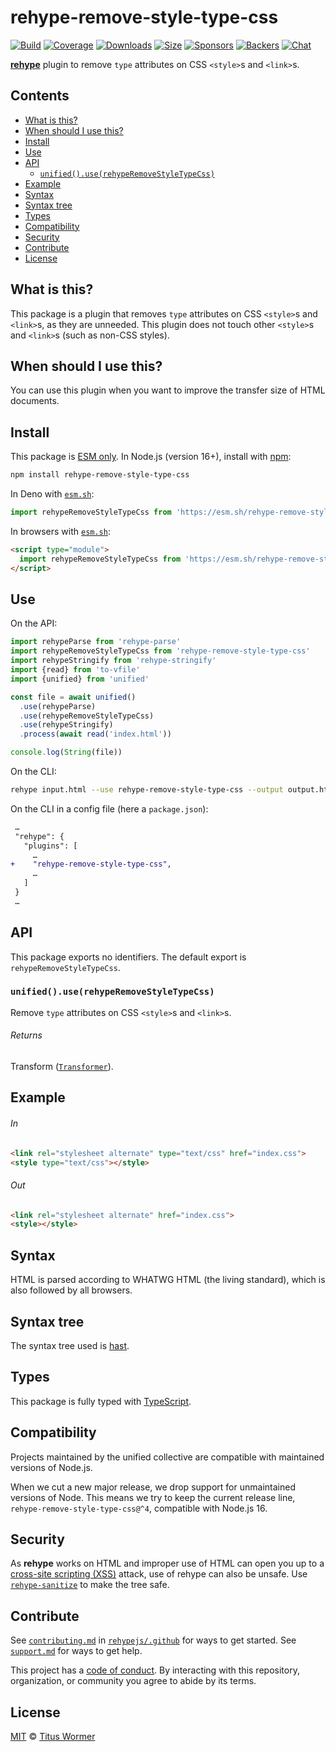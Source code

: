 <!--This file is generated-->

# rehype-remove-style-type-css

[![Build][build-badge]][build]
[![Coverage][coverage-badge]][coverage]
[![Downloads][downloads-badge]][downloads]
[![Size][size-badge]][size]
[![Sponsors][funding-sponsors-badge]][funding]
[![Backers][funding-backers-badge]][funding]
[![Chat][chat-badge]][chat]

**[rehype][]** plugin to remove `type` attributes on CSS `<style>`s and `<link>`s.

## Contents

*   [What is this?](#what-is-this)
*   [When should I use this?](#when-should-i-use-this)
*   [Install](#install)
*   [Use](#use)
*   [API](#api)
    *   [`unified().use(rehypeRemoveStyleTypeCss)`](#unifieduserehyperemovestyletypecss)
*   [Example](#example)
*   [Syntax](#syntax)
*   [Syntax tree](#syntax-tree)
*   [Types](#types)
*   [Compatibility](#compatibility)
*   [Security](#security)
*   [Contribute](#contribute)
*   [License](#license)

## What is this?

This package is a plugin that removes `type` attributes on CSS `<style>`s
and `<link>`s, as they are unneeded.
This plugin does not touch other `<style>`s and `<link>`s (such as non-CSS
styles).

## When should I use this?

You can use this plugin when you want to improve the transfer size of HTML
documents.

## Install

This package is [ESM only][esm].
In Node.js (version 16+), install with [npm][]:

```sh
npm install rehype-remove-style-type-css
```

In Deno with [`esm.sh`][esm-sh]:

```js
import rehypeRemoveStyleTypeCss from 'https://esm.sh/rehype-remove-style-type-css@4'
```

In browsers with [`esm.sh`][esm-sh]:

```html
<script type="module">
  import rehypeRemoveStyleTypeCss from 'https://esm.sh/rehype-remove-style-type-css@4?bundle'
</script>
```

## Use

On the API:

```js
import rehypeParse from 'rehype-parse'
import rehypeRemoveStyleTypeCss from 'rehype-remove-style-type-css'
import rehypeStringify from 'rehype-stringify'
import {read} from 'to-vfile'
import {unified} from 'unified'

const file = await unified()
  .use(rehypeParse)
  .use(rehypeRemoveStyleTypeCss)
  .use(rehypeStringify)
  .process(await read('index.html'))

console.log(String(file))
```

On the CLI:

```sh
rehype input.html --use rehype-remove-style-type-css --output output.html
```

On the CLI in a config file (here a `package.json`):

```diff
 …
 "rehype": {
   "plugins": [
     …
+    "rehype-remove-style-type-css",
     …
   ]
 }
 …
```

## API

This package exports no identifiers.
The default export is `rehypeRemoveStyleTypeCss`.

### `unified().use(rehypeRemoveStyleTypeCss)`

Remove `type` attributes on CSS `<style>`s and `<link>`s.

###### Returns

Transform ([`Transformer`](https://github.com/unifiedjs/unified#transformer)).

## Example

###### In

```html
<link rel="stylesheet alternate" type="text/css" href="index.css">
<style type="text/css"></style>
```

###### Out

```html
<link rel="stylesheet alternate" href="index.css">
<style></style>
```

## Syntax

HTML is parsed according to WHATWG HTML (the living standard), which is also
followed by all browsers.

## Syntax tree

The syntax tree used is [hast][].

## Types

This package is fully typed with [TypeScript][].

## Compatibility

Projects maintained by the unified collective are compatible with maintained
versions of Node.js.

When we cut a new major release, we drop support for unmaintained versions of
Node.
This means we try to keep the current release line,
`rehype-remove-style-type-css@^4`,
compatible with Node.js 16.

## Security

As **rehype** works on HTML and improper use of HTML can open you up to a
[cross-site scripting (XSS)][xss] attack, use of rehype can also be unsafe.
Use [`rehype-sanitize`][rehype-sanitize] to make the tree safe.

## Contribute

See [`contributing.md`][contributing] in [`rehypejs/.github`][health] for ways
to get started.
See [`support.md`][support] for ways to get help.

This project has a [code of conduct][coc].
By interacting with this repository, organization, or community you agree to
abide by its terms.

## License

[MIT][license] © [Titus Wormer][author]

[author]: https://wooorm.com

[build]: https://github.com/rehypejs/rehype-minify/actions

[build-badge]: https://github.com/rehypejs/rehype-minify/workflows/main/badge.svg

[chat]: https://github.com/rehypejs/rehype/discussions

[chat-badge]: https://img.shields.io/badge/chat-discussions-success.svg

[coc]: https://github.com/rehypejs/.github/blob/main/code-of-conduct.md

[contributing]: https://github.com/rehypejs/.github/blob/main/contributing.md

[coverage]: https://codecov.io/github/rehypejs/rehype-minify

[coverage-badge]: https://img.shields.io/codecov/c/github/rehypejs/rehype-minify.svg

[downloads]: https://www.npmjs.com/package/rehype-remove-style-type-css

[downloads-badge]: https://img.shields.io/npm/dm/rehype-remove-style-type-css.svg

[esm]: https://gist.github.com/sindresorhus/a39789f98801d908bbc7ff3ecc99d99c

[esm-sh]: https://esm.sh

[funding]: https://opencollective.com/unified

[funding-backers-badge]: https://opencollective.com/unified/backers/badge.svg

[funding-sponsors-badge]: https://opencollective.com/unified/sponsors/badge.svg

[hast]: https://github.com/syntax-tree/hast

[health]: https://github.com/rehypejs/.github

[license]: https://github.com/rehypejs/rehype-minify/blob/main/license

[npm]: https://docs.npmjs.com/cli/install

[rehype]: https://github.com/rehypejs/rehype

[rehype-sanitize]: https://github.com/rehypejs/rehype-sanitize

[size]: https://bundlejs.com/?q=rehype-remove-style-type-css

[size-badge]: https://img.shields.io/bundlejs/size/rehype-remove-style-type-css

[support]: https://github.com/rehypejs/.github/blob/main/support.md

[typescript]: https://www.typescriptlang.org

[xss]: https://en.wikipedia.org/wiki/Cross-site_scripting
